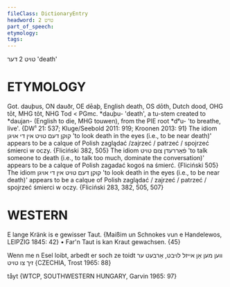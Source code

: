 ```yaml
---
fileClass: DictionaryEntry
headword: טויט 2
part_of_speech: 
etymology: 
tags: 
---
```

טויט 2
דער
'death'

ETYMOLOGY
===========
Got. dauþus, ON dauðr, OE dēaþ, English death, OS dōth, Dutch dood, OHG tōt, MHG tôt, NHG Tod < PGmc. *dauþu- 'death', a tu-stem created to *daujan- (English to die, MHG touwen), from the PIE root *dᵉu- 'to breathe, live'.
{DW¹ 21: 537; Kluge/Seebold 2011: 919; Kroonen 2013: 91}
The idiom קוקן דעם טויט אין די אויגן 'to look death in the eyes (i.e., to be near death)' appears to be a calque of Polish zaglądać /zajrzeć / patrzeć / spojrzeć śmierci w oczy.
{Fliciński 382, 505}
The idiom פֿאַררעדן צום טויט 'to talk someone to death (i.e., to talk too much, dominate the conversation)' appears to be a calque of Polish zagadać kogoś na śmierć.
{Fliciński 505}
The idiom קוקן דעם טויט אין די אויגן 'to look death in the eyes (i.e., to be near death)' appears to be a calque of Polish zaglądać / zajrzeć / patrzeć / spojrzeć śmierci w oczy.
{Fliciński 283, 382, 505, 507}

WESTERN
========

E lange Kränk is e gewisser Taut.
{Maißim un Schnokes vun e Handelewos, LEIPZIG 1845: 42}
	•	Far'n Taut is kan Kraut gewachsen. {45}

Wenn me n Esel loibt, arbedt er soch ze toidt ווען מען אַן אייזל לויבט, אַרבעט ער זיך צו טויט {CZECHIA, Trost 1965: 88}

tåyt {WTCP, SOUTHWESTERN HUNGARY, Garvin 1965: 97}
